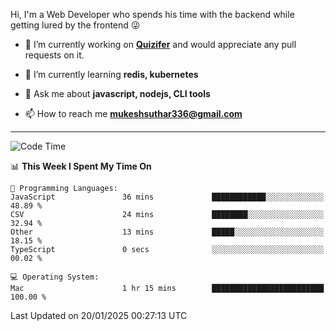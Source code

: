 Hi, I'm a Web Developer who spends his time with the backend while getting lured by the frontend 😜

- 🔭 I’m currently working on **[Quizifer](https://github.com/SutharMukesh/Quizifer/)** and would appreciate any pull requests on it.

- 🌱 I’m currently learning **redis, kubernetes**

- 💬 Ask me about **javascript, nodejs, CLI tools**

- 📫 How to reach me **mukeshsuthar336@gmail.com**

---
<!--START_SECTION:waka-->
![Code Time](http://img.shields.io/badge/Code%20Time-3%2C216%20hrs%2033%20mins-blue)

📊 **This Week I Spent My Time On** 

```text
💬 Programming Languages: 
JavaScript               36 mins             ████████████░░░░░░░░░░░░░   48.89 % 
CSV                      24 mins             ████████░░░░░░░░░░░░░░░░░   32.94 % 
Other                    13 mins             █████░░░░░░░░░░░░░░░░░░░░   18.15 % 
TypeScript               0 secs              ░░░░░░░░░░░░░░░░░░░░░░░░░   00.02 % 

💻 Operating System: 
Mac                      1 hr 15 mins        █████████████████████████   100.00 % 
```


 Last Updated on 20/01/2025 00:27:13 UTC
<!--END_SECTION:waka-->

